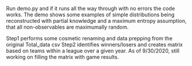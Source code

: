Run demo.py and if it runs all the way through with no errors the code works.  The demo shows some examples of simple distributions being reconstructed with partial knowledge and a maximum entropy assumption, that all non-observables are maximumally random.

Step1 performs some cosmetic renaming and data prepping from the original Total_data csv
Step2 identifies winners/losers and creates matrix based on teams within a league over a given year. As of 9/30/2020, still working on filling the matrix with game results.
